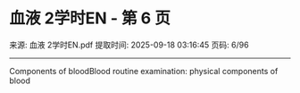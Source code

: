 # 血液 2学时EN - 第 6 页

来源: 血液 2学时EN.pdf
提取时间: 2025-09-18 03:16:45
页码: 6/96

---

Components of bloodBlood routine examination: physical components of blood